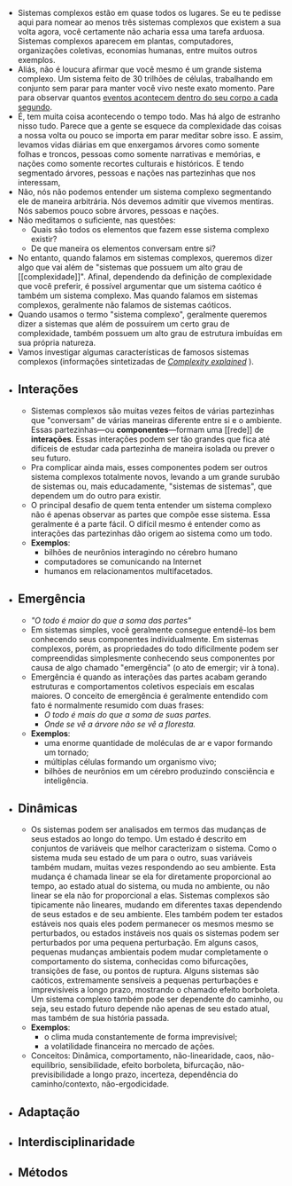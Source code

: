---
---

- Sistemas complexos estão em quase todos os lugares. Se eu te pedisse aqui para nomear ao menos três sistemas complexos que existem a sua volta agora, você certamente não acharia essa uma tarefa arduosa. Sistemas complexos aparecem em plantas, computadores, organizações coletivas, economias humanas, entre muitos outros exemplos.
- Aliás, não é loucura afirmar que você mesmo é um grande sistema complexo. Um sistema feito de 30 trilhões de células, trabalhando em conjunto sem parar para manter você vivo neste exato momento. Pare para observar quantos [eventos acontecem dentro do seu corpo a cada segundo](https://everysecond.io/your-body).
- É, tem muita coisa acontecendo o tempo todo. Mas há algo de estranho nisso tudo. Parece que a gente se esquece da complexidade das coisas a nossa volta ou pouco se importa em parar meditar sobre isso. E assim, levamos vidas diárias em que enxergamos árvores como somente folhas e troncos, pessoas como somente narrativas e memórias, e nações como somente recortes culturais e históricos. E tendo segmentado árvores, pessoas e nações nas partezinhas que nos interessam,
- Não, nós não podemos entender um sistema complexo segmentando ele de maneira arbitrária. Nós devemos admitir que vivemos mentiras. Nós sabemos pouco sobre árvores, pessoas e nações.
- Não meditamos o suficiente, nas questões:
	- Quais são todos os elementos que fazem esse sistema complexo existir?
	- De que maneira os elementos conversam entre si?
- No entanto, quando falamos em sistemas complexos, queremos dizer algo que vai além de "sistemas que possuem um alto grau de [[complexidade]]". Afinal, dependendo da definição de complexidade que você preferir, é possível argumentar que um sistema caótico é também um sistema complexo. Mas quando falamos em sistemas complexos, geralmente não falamos de sistemas caóticos.
- Quando usamos o termo "sistema complexo", geralmente queremos dizer a sistemas que além de possuírem um certo grau de complexidade, também possuem um alto grau de estrutura imbuídas em sua própria natureza.
- Vamos investigar algumas características de famosos sistemas complexos (informações sintetizadas de [*Complexity explained*](https://complexityexplained.github.io/) ).
- ## **Interações**
	- Sistemas complexos são muitas vezes feitos de várias partezinhas que "conversam" de várias maneiras diferente entre si e o ambiente. Essas partezinhas—ou **componentes**—formam uma [[rede]] de **interações**. Essas interações podem ser tão grandes que fica até difíceis de estudar cada partezinha de maneira isolada ou prever o seu futuro.
	- Pra complicar ainda mais, esses componentes podem ser outros sistema complexos totalmente novos, levando a um grande surubão de sistemas ou, mais educadamente, "sistemas de sistemas", que dependem um do outro para existir.
	- O principal desafio de quem tenta entender um sistema complexo não é apenas observar as partes que compõe esse sistema. Essa geralmente é a parte fácil. O difícil mesmo é entender como as interações das partezinhas dão origem ao sistema como um todo.
	- **Exemplos**:
		- bilhões de neurônios interagindo no cérebro humano
		- computadores se comunicando na Internet
		- humanos em relacionamentos multifacetados.
- ## **Emergência**
	- *"O todo é maior do que a soma das partes"*
	- Em sistemas simples, você geralmente consegue entendê-los bem conhecendo seus componentes individualmente. Em sistemas complexos, porém, as propriedades do todo dificilmente podem ser compreendidas simplesmente conhecendo seus componentes por causa de algo chamado "emergência" (o ato de emergir; vir à tona).
	- Emergência é quando as interações das partes acabam gerando estruturas e comportamentos coletivos especiais em escalas maiores. O conceito de emergência é geralmente entendido com fato é normalmente resumido com duas frases:
		- *O todo é mais do que a soma de suas partes.*
		- *Onde se vê a árvore não se vê a floresta.*
	- **Exemplos**:
		- uma enorme quantidade de moléculas de ar e vapor formando um tornado;
		- múltiplas células formando um organismo vivo;
		- bilhões de neurônios em um cérebro produzindo consciência e inteligência.
- ## **Dinâmicas**
	- Os sistemas podem ser analisados em termos das mudanças de seus estados ao longo do tempo. Um estado é descrito em conjuntos de variáveis que melhor caracterizam o sistema. Como o sistema muda seu estado de um para o outro, suas variáveis também mudam, muitas vezes respondendo ao seu ambiente. Esta mudança é chamada linear se ela for diretamente proporcional ao tempo, ao estado atual do sistema, ou muda no ambiente, ou não linear se ela não for proporcional a elas. Sistemas complexos são tipicamente não lineares, mudando em diferentes taxas dependendo de seus estados e de seu ambiente. Eles também podem ter estados estáveis nos quais eles podem permanecer os mesmos mesmo se perturbados, ou estados instáveis nos quais os sistemas podem ser perturbados por uma pequena perturbação. Em alguns casos, pequenas mudanças ambientais podem mudar completamente o comportamento do sistema, conhecidas como bifurcações, transições de fase, ou pontos de ruptura. Alguns sistemas são caóticos, extremamente sensíveis a pequenas perturbações e imprevisíveis a longo prazo, mostrando o chamado efeito borboleta. Um sistema complexo também pode ser dependente do caminho, ou seja, seu estado futuro depende não apenas de seu estado atual, mas também de sua história passada.
	- **Exemplos**:
		- o clima muda constantemente de forma imprevisível;
		- a volatilidade financeira no mercado de ações.
	- Conceitos: Dinâmica, comportamento, não-linearidade, caos, não-equilíbrio, sensibilidade, efeito borboleta, bifurcação, não-previsibilidade a longo prazo, incerteza, dependência do caminho/contexto, não-ergodicidade.
- ## **Adaptação**
- ## **Interdisciplinaridade**
- ## **Métodos**